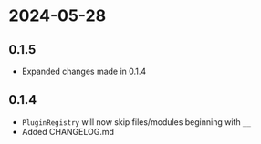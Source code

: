 # 2024-05-28
## 0.1.5
- Expanded changes made in 0.1.4

## 0.1.4
- `PluginRegistry` will now skip files/modules beginning with `__`
- Added CHANGELOG.md
